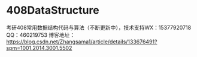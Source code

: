 # 408DataStructure
考研408常用数据结构代码与算法（不断更新中），技术支持WX：15377920718 QQ：460219753
博客地址：https://blog.csdn.net/Zhangsama1/article/details/133676491?spm=1001.2014.3001.5502
